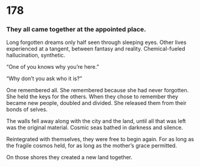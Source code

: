 # 178

### They all came together at the appointed place.

Long forgotten dreams only half seen through sleeping eyes. Other lives experienced at a tangent, between fantasy and reality. Chemical-fueled hallucination, synthetic.

“One of you knows why you’re here.” 

“Why don’t you ask who it is?” 

One remembered all. She remembered because she had never forgotten. She held the keys for the others. When they chose to remember they became new people, doubled and divided. She released them from their bonds of selves.

The walls fell away along with the city and the land, until all that was left was the original material. Cosmic seas bathed in darkness and silence.

Reintegrated with themselves, they were free to begin again. For as long as the fragile cosmos held, for as long as the mother’s grace permitted. 

On those shores they created a new land together. 